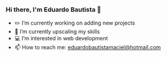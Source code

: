 ### Hi there, I'm Eduardo Bautista 👋

- :pencil2: I’m currently working on adding new projects
- 🌱 I’m currently upscaling my skills
- :computer: I’m interested in web development
- 📫 How to reach me: eduardobautistamaciel@hotmail.com


